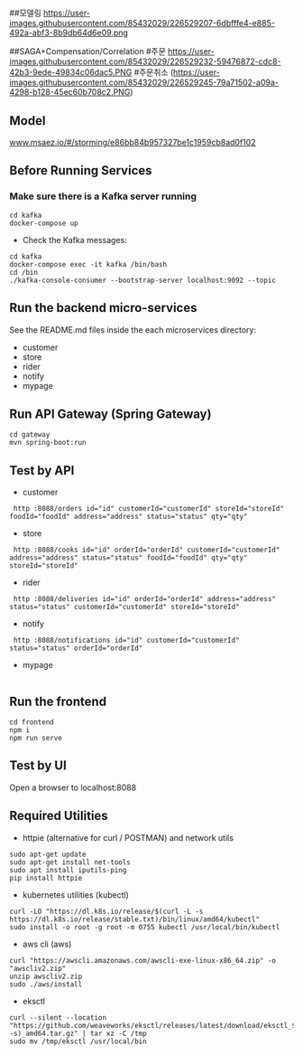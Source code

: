 # 


##모델링
https://user-images.githubusercontent.com/85432029/226529207-6dbfffe4-e885-492a-abf3-8b9db64d6e09.png

##SAGA+Compensation/Correlation
#주문
https://user-images.githubusercontent.com/85432029/226529232-59476872-cdc8-42b3-9ede-49834c06dac5.PNG
#주문취소
(https://user-images.githubusercontent.com/85432029/226529245-79a71502-a09a-4298-b128-45ec60b708c2.PNG)

## Model
www.msaez.io/#/storming/e86bb84b957327be1c1959cb8ad0f102

## Before Running Services
### Make sure there is a Kafka server running
```
cd kafka
docker-compose up
```
- Check the Kafka messages:
```
cd kafka
docker-compose exec -it kafka /bin/bash
cd /bin
./kafka-console-consumer --bootstrap-server localhost:9092 --topic
```

## Run the backend micro-services
See the README.md files inside the each microservices directory:

- customer
- store
- rider
- notify
- mypage


## Run API Gateway (Spring Gateway)
```
cd gateway
mvn spring-boot:run
```

## Test by API
- customer
```
 http :8088/orders id="id" customerId="customerId" storeId="storeId" foodId="foodId" address="address" status="status" qty="qty" 
```
- store
```
 http :8088/cooks id="id" orderId="orderId" customerId="customerId" address="address" status="status" foodId="foodId" qty="qty" storeId="storeId" 
```
- rider
```
 http :8088/deliveries id="id" orderId="orderId" address="address" status="status" customerId="customerId" storeId="storeId" 
```
- notify
```
 http :8088/notifications id="id" customerId="customerId" status="status" orderId="orderId" 
```
- mypage
```
```


## Run the frontend
```
cd frontend
npm i
npm run serve
```

## Test by UI
Open a browser to localhost:8088

## Required Utilities

- httpie (alternative for curl / POSTMAN) and network utils
```
sudo apt-get update
sudo apt-get install net-tools
sudo apt install iputils-ping
pip install httpie
```

- kubernetes utilities (kubectl)
```
curl -LO "https://dl.k8s.io/release/$(curl -L -s https://dl.k8s.io/release/stable.txt)/bin/linux/amd64/kubectl"
sudo install -o root -g root -m 0755 kubectl /usr/local/bin/kubectl
```

- aws cli (aws)
```
curl "https://awscli.amazonaws.com/awscli-exe-linux-x86_64.zip" -o "awscliv2.zip"
unzip awscliv2.zip
sudo ./aws/install
```

- eksctl 
```
curl --silent --location "https://github.com/weaveworks/eksctl/releases/latest/download/eksctl_$(uname -s)_amd64.tar.gz" | tar xz -C /tmp
sudo mv /tmp/eksctl /usr/local/bin
```

